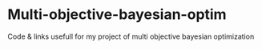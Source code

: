 # Multi-objective-bayesian-optim
Code &amp; links usefull for my project of multi objective bayesian optimization
